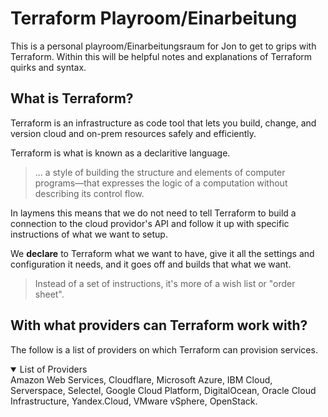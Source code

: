 # Terraform Playroom/Einarbeitung
This is a personal playroom/Einarbeitungsraum for Jon to get to grips with Terraform.
Within this will be helpful notes and explanations of Terraform quirks and syntax.

## What is Terraform?
Terraform is an infrastructure as code tool that lets you build, change, and version cloud and on-prem resources safely and efficiently.

Terraform is what is known as a declaritive language.
> ... a style of building the structure and elements of computer programs—that expresses the logic of a computation without describing its control flow.

In laymens this means that we do not need to tell Terraform to build a connection to the cloud providor's API and follow it up with specific instructions of what we want to setup.

We **declare** to Terraform what we want to have, give it all the settings and configuration it needs, and it goes off and builds that what we want.
> Instead of a set of instructions, it's more of a wish list or "order sheet".

## With what providers can Terraform work with?
The follow is a list of providers on which Terraform can provision services.
<details open>
  <summary>List of Providers</summary>
Amazon Web Services, Cloudflare, Microsoft Azure, IBM Cloud, Serverspace, Selectel, Google Cloud Platform, DigitalOcean, Oracle Cloud Infrastructure, Yandex.Cloud, VMware vSphere, OpenStack.
</details>

